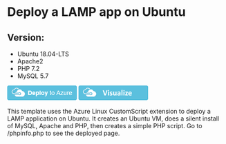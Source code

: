 # Deploy a LAMP app on Ubuntu

## Version:
- Ubuntu 18.04-LTS
- Apache2
- PHP 7.2
- MySQL 5.7

<a href="https://portal.azure.com/#create/Microsoft.Template/uri/https%3A%2F%2Fraw.githubusercontent.com%2Fphstudy%2Fazure-lamp-template%2Fmaster%2Fazuredeploy.json" target="_blank"><img src="https://raw.githubusercontent.com/Azure/azure-quickstart-templates/master/1-CONTRIBUTION-GUIDE/images/deploytoazure.png"/></a>
<a href="http://armviz.io/#/?load=https%3A%2F%2Fraw.githubusercontent.com%2Fphstudy%2Fazure-lamp-template%2Fmaster%2Fazuredeploy.json" target="_blank">
    <img src="https://raw.githubusercontent.com/Azure/azure-quickstart-templates/master/1-CONTRIBUTION-GUIDE/images/visualizebutton.png"/>
</a>

This template uses the Azure Linux CustomScript extension to deploy a LAMP application on Ubuntu. It creates an Ubuntu VM, does a silent install of MySQL, Apache and PHP, then creates a simple PHP script.  Go to /phpinfo.php to see the deployed page.


